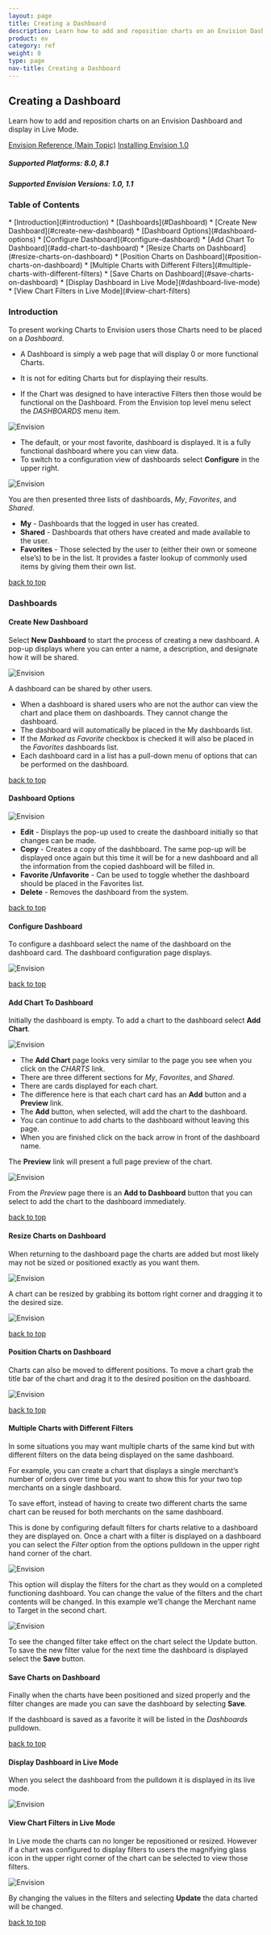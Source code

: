 ```yaml
---
layout: page
title: Creating a Dashboard
description: Learn how to add and reposition charts on an Envision Dashboard and display in Live Mode. 
product: ev
category: ref
weight: 8
type: page
nav-title: Creating a Dashboard
---
```


## Creating a Dashboard
Learn how to add and reposition charts on an Envision Dashboard and display in Live Mode.

<a href="env_toc.html" class="button secondary">Envision Reference (Main Topic)</a>  <a href="../envision_install/installing_envision.htm" class="button secondary">Installing Envision 1.0</a>
<h5 class="stamp">Supported Platforms: 8.0, 8.1</h5>  <h5 class="stamp">Supported Envision Versions: 1.0, 1.1</h5>

<div class = "divider1"></div>

### Table of Contents
<div id="toc-marker"></div>
* [Introduction](#introduction)
* [Dashboards](#Dashboard)
	* [Create New Dashboard](#create-new-dashboard)
	* [Dashboard Options](#dashboard-options)
	* [Configure Dashboard](#configure-dashboard)
	* [Add Chart To Dashboard](#add-chart-to-dashboard)
	* [Resize Charts on Dashboard](#resize-charts-on-dashboard)
	* [Position Charts on Dashboard](#position-charts-on-dashboard)
	* [Multiple Charts with Different Filters](#multiple-charts-with-different-filters)
	* [Save Charts on Dashboard](#save-charts-on-dashboard)
	* [Display Dashboard in Live Mode](#dashboard-live-mode)
	* [View Chart Filters in Live Mode](#view-chart-filters)

<div class = "divider1"></div>

### <a id="introduction"></a>Introduction

To present working Charts to Envision users those Charts need to be placed on a *Dashboard*. 

* A Dashboard is simply a web page that will display 0 or more functional Charts. 

* It is not for editing Charts but for displaying their results. 
* If the Chart was designed to have interactive Filters then those would be functional on the Dashboard.
From the Envision top level menu select the *DASHBOARDS* menu item.

![Envision](images/env_creating_dashboard1.jpg "DASHBOARDS MENU")

* The default, or your most favorite, dashboard is displayed. It is a fully functional dashboard where you can view data. 
* To switch to a configuration view of dashboards select **Configure** in the upper right.

![Envision](images/env_creating_dashboard2.jpg "DASHBOARD Configuration View")

You are then presented three lists of dashboards, *My*, *Favorites*, and *Shared*. 

* **My** - Dashboards that the logged in user has created. 
* **Shared** - Dashboards that others have created and made available to the user. 
* **Favorites** - Those selected by the user to (either their own or someone else’s) to be in the list. It provides a faster lookup of commonly used items by giving them their own list.

<a href="#top">back to top</a>

### <a id="dashboards"></a>Dashboards

#### <a id="create-new-dashboard"></a>Create New Dashboard

Select **New Dashboard** to start the process of creating a new dashboard. A pop-up displays where you can enter a name, a description, and designate how it will be shared.

![Envision](images/env_creating_dashboard3.jpg "New DASHBOARD")

A dashboard can be shared by other users. 

* When a dashboard is shared users who are not the author can view the chart and place them on dashboards. They cannot change the dashboard. 
* The dashboard will automatically be placed in the My dashboards list. 
* If the *Marked as Favorite* checkbox is checked it will also be placed in the *Favorites* dashboards list.
* Each dashboard card in a list has a pull-down menu of options that can be performed on the dashboard. 

<a href="#top">back to top</a>

#### <a id="dashboard-options"></a>Dashboard Options

![Envision](images/env_creating_dashboard4.jpg "DASHBOARD Options")

* **Edit** - Displays the pop-up used to create the dashboard initially so that changes can be made. 
* **Copy** - Creates a copy of the dashbboard. The same pop-up will be displayed once again but this time it will be for a new dashboard and all the information from the copied dashboard will be filled in. 
* **Favorite /Unfavorite**  - Can be used to toggle whether the dashboard should be placed in the Favorites list. 
* **Delete** - Removes the dashboard from the system. 

<a href="#top">back to top</a>

#### <a id="configure-dashboard"></a>Configure Dashboard

To configure a dashboard select the name of the dashboard on the dashboard card. The dashboard configuration page displays. 

![Envision](images/env_creating_dashboard5.jpg "DASHBOARD Configuration Page (Empty)")

<a href="#top">back to top</a>

#### <a id="add-chart-to-dashboard"></a>Add Chart To Dashboard

Initially the dashboard is empty. To add a chart to the dashboard select **Add Chart**.

![Envision](images/env_creating_dashboard6.jpg "Add Chart")

* The **Add Chart** page looks very similar to the page you see when you click on the *CHARTS* link. 
* There are three different sections for *My*, *Favorites*, and *Shared*. 
* There are cards displayed for each chart. 
* The difference here is that each chart card has an **Add** button and a **Preview** link. 
* The **Add** button, when selected, will add the chart to the dashboard. 
* You can continue to add charts to the dashboard without leaving this page. 
* When you are finished click on the back arrow in front of the dashboard name.

The **Preview** link will present a full page preview of the chart. 

![Envision](images/env_creating_dashboard7.jpg "Chart Preview")

From the *Preview* page there is an **Add to Dashboard** button that you can select to add the chart to the dashboard immediately.

<a href="#top">back to top</a>

#### <a id="resize-charts-on-dashboard"></a>Resize Charts on Dashboard

When returning to the dashboard page the charts are added but most likely may not be sized or positioned exactly as you want them.

![Envision](images/env_creating_dashboard8.jpg "Add to Dashboard")

A chart can be resized by grabbing its bottom right corner and dragging it to the desired size.

![Envision](images/env_creating_dashboard9.jpg "Resize Chart")

<a href="#top">back to top</a>

#### <a id="position-charts-on-dashboard"></a>Position Charts on Dashboard

Charts can also be moved to different positions. To move a chart grab the title bar of the chart and drag it to the desired position on the dashboard.

![Envision](images/env_creating_dashboard10.jpg "Move Chart")

<a href="#top">back to top</a>

#### <a id="multiple-charts-with-different-filters"></a>Multiple Charts with Different Filters

In some situations you may want multiple charts of the same kind but with different filters on the data being displayed on the same dashboard. 

For example, you can create a chart that displays a single merchant’s number of orders over time but you want to show this for your two top merchants on a single dashboard. 

To save effort, instead of having to create two different charts the same chart can be reused for both merchants on the same dashboard. 

This is done by configuring default filters for charts relative to a dashboard they are displayed on. Once a chart with a filter is displayed on a dashboard you can select the *Filter* option from the options pulldown in the upper right hand corner of the chart.

![Envision](images/env_creating_dashboard13.jpg "Multiple Charts with Different Filters on Same Dashboard")

This option will display the filters for the chart as they would on a completed functioning dashboard. You can change the value of the filters and the chart contents will be changed. In this example we’ll change the Merchant name to Target in the second chart.

![Envision](images/env_creating_dashboard14.jpg "Multiple Charts with Different Filters ")

To see the changed filter take effect on the chart select the Update button. To save the new filter value for the next time the dashboard is displayed select the **Save** button.

#### <a id="save-charts-on-dashboard"></a>Save Charts on Dashboard

Finally when the charts have been positioned and sized properly and the filter changes are made you can save the dashboard by selecting **Save**. 

If the dashboard is saved as a favorite it will be listed in the *Dashboards* pulldown. 

<a href="#top">back to top</a>

#### <a id="dashboard-live-mode"></a>Display Dashboard in Live Mode

When you select the dashboard from the pulldown it is displayed in its live mode. 

![Envision](images/env_creating_dashboard11.jpg "Chart in Live Mode")

#### <a id="view-chart-filters"></a>View Chart Filters in Live Mode

In Live mode the charts can no longer be repositioned or resized. However if a chart was configured to display filters to users the magnifying glass icon in the upper right corner of the chart can be selected to view those filters.

![Envision](images/env_creating_dashboard12.jpg "View Chart Filters")

By changing the values in the filters and selecting **Update** the data charted will be changed.

<a href="#top">back to top</a>